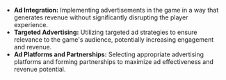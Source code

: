 - **Ad Integration:** Implementing advertisements in the game in a way that generates revenue without significantly disrupting the player experience.
- **Targeted Advertising:** Utilizing targeted ad strategies to ensure relevance to the game's audience, potentially increasing engagement and revenue.
- **Ad Platforms and Partnerships:** Selecting appropriate advertising platforms and forming partnerships to maximize ad effectiveness and revenue potential.